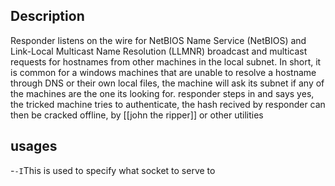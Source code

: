 ## Description
Responder listens on the wire for NetBIOS Name Service (NetBIOS) and Link-Local Multicast Name Resolution (LLMNR) broadcast and multicast requests for hostnames from other machines in the local subnet.
In short, it is common for a windows machines that are unable to resolve a hostname through DNS or their own local files, the machine will ask its subnet if any of the machines are the one its looking for. responder steps in and says yes, the tricked machine tries to authenticate, the hash recived by responder can then be cracked offline, by [[john the ripper]] or other utilities 


## usages
-`-I`This is used to specify what socket to serve to
